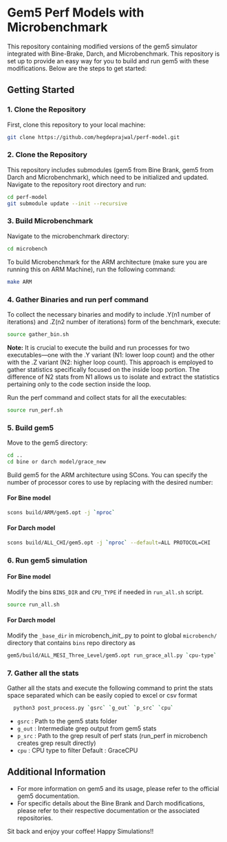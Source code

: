 # Gem5 Perf Models with Microbenchmark

This repository containing modified versions of the gem5 simulator integrated with Bine-Brake, Darch, and Microbenchmark. This repository is set up to provide an easy way for you to build and run gem5 with these modifications. Below are the steps to get started:

## Getting Started

### 1. Clone the Repository

First, clone this repository to your local machine:

```bash
git clone https://github.com/hegdeprajwal/perf-model.git
```

### 2. Clone the Repository
This repository includes submodules (gem5 from Bine Brank, gem5 from Darch and Microbenchmark), which need to be initialized and updated. Navigate to the repository root directory and run:
```bash
cd perf-model
git submodule update --init --recursive
```

### 3. Build Microbenchmark
Navigate to the microbenchmark directory:
```bash
cd microbench
```
To build Microbenchmark for the ARM architecture (make sure you are running this on ARM Machine), run the following command:
```bash
make ARM
```

### 4. Gather Binaries and run perf command
To collect the necessary binaries and modify to include .Y(n1 number of iterations) and .Z(n2 number of iterations) form of the benchmark, execute:
```bash
source gather_bin.sh
```
**Note:**
It is crucial to execute the build and run processes for two executables—one with the .Y variant (N1: lower loop count) and the other with the .Z variant (N2: higher loop count). This approach is employed to gather statistics specifically focused on the inside loop portion. The difference of N2 stats from N1 allows us to isolate and extract the statistics pertaining only to the code section inside the loop.

Run the perf command and collect stats for all the executables:
```bash
source run_perf.sh
```
### 5. Build gem5
Move to the gem5 directory:
```bash
cd ..
cd bine or darch model/grace_new
```
Build gem5 for the ARM architecture using SCons. You can specify the number of processor cores to use by replacing <nproc> with the desired number:
#### For Bine model
```bash
scons build/ARM/gem5.opt -j `nproc`
```
#### For Darch model
```bash
scons build/ALL_CHI/gem5.opt -j `nproc` --default=ALL PROTOCOL=CHI
```


### 6. Run gem5 simulation
#### For Bine model
Modify the bins `BINS_DIR` and `CPU_TYPE` if needed in `run_all.sh` script.
```bash
source run_all.sh
```
#### For Darch model
Modify the `_base_dir` in microbench\__init__.py to point to global `microbench/` directory that contains `bins` repo directory as
```bash
gem5/build/ALL_MESI_Three_Level/gem5.opt run_grace_all.py `cpu-type`
```
### 7. Gather all the stats
Gather all the stats and execute the following command to print the stats space separated which can be easily copied to excel or csv format
```bash
  python3 post_process.py `gsrc` `g_out` `p_src` `cpu`
```
- `gsrc` : Path to the gem5 stats folder
- `g_out` : Intermediate grep output from gem5 stats
- `p_src` : Path to the grep result of perf stats (run_perf in microbench creates grep result directly)
- `cpu` : CPU type to filter Default : GraceCPU

## Additional Information
- For more information on gem5 and its usage, please refer to the official gem5 documentation.
- For specific details about the Bine Brank and Darch modifications, please refer to their respective documentation or the associated repositories.

Sit back and enjoy your coffee! Happy Simulations!!